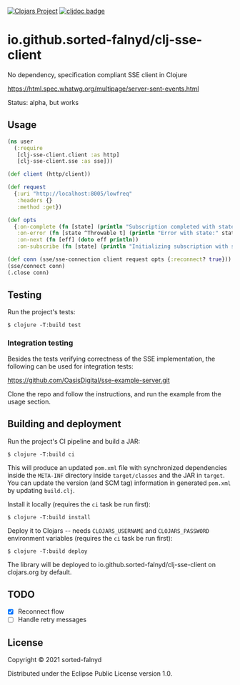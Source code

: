 [![Clojars Project](https://img.shields.io/clojars/v/io.github.sorted-falnyd/clj-sse-client.svg)](https://clojars.org/io.github.sorted-falnyd/clj-sse-client)
[![cljdoc badge](https://cljdoc.org/badge/io.github.sorted-falnyd/clj-sse-client)](https://cljdoc.org/d/io.github.sorted-falnyd/clj-sse-client)

# io.github.sorted-falnyd/clj-sse-client

No dependency, specification compliant SSE client in Clojure

https://html.spec.whatwg.org/multipage/server-sent-events.html

Status: alpha, but works

## Usage

```clojure
(ns user
  (:require
   [clj-sse-client.client :as http]
   [clj-sse-client.sse :as sse]))

(def client (http/client))

(def request
  {:uri "http://localhost:8005/lowfreq"
   :headers {}
   :method :get})

(def opts
  {:on-complete (fn [state] (println "Subscription completed with state:" state))
   :on-error (fn [state ^Throwable t] (println "Error with state:" state t))
   :on-next (fn [eff] (doto eff println))
   :on-subscribe (fn [state] (println "Initializing subscription with state:" state))})

(def conn (sse/sse-connection client request opts {:reconnect? true}))
(sse/connect conn)
(.close conn)

```

## Testing

Run the project's tests:

    $ clojure -T:build test

### Integration testing
    
Besides the tests verifying correctness of the SSE implementation, the
following can be used for integration tests:

https://github.com/OasisDigital/sse-example-server.git

Clone the repo and follow the instructions, and run the example from the
usage section.

## Building and deployment

Run the project's CI pipeline and build a JAR:

    $ clojure -T:build ci
    
This will produce an updated `pom.xml` file with synchronized dependencies inside the `META-INF`
directory inside `target/classes` and the JAR in `target`. You can update the version (and SCM tag)
information in generated `pom.xml` by updating `build.clj`.

Install it locally (requires the `ci` task be run first):

    $ clojure -T:build install

Deploy it to Clojars -- needs `CLOJARS_USERNAME` and `CLOJARS_PASSWORD` environment
variables (requires the `ci` task be run first):

    $ clojure -T:build deploy

The library will be deployed to io.github.sorted-falnyd/clj-sse-client on clojars.org by default.

## TODO

- [X] Reconnect flow
- [ ] Handle retry messages

## License

Copyright © 2021 sorted-falnyd

Distributed under the Eclipse Public License version 1.0.
